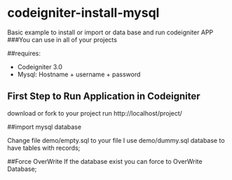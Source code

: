 # codeigniter-install-mysql


Basic example to install or import or data base and run codeigniter APP
###You can use in all of your projects

##requires:
- Codeigniter 3.0
- Mysql: Hostname + username + password

## First Step to Run Application in Codeigniter
download or fork to your project
run
http://localhost/project/



##import mysql database

Change file demo/empty.sql to your file
I use demo/dummy.sql database to have tables with records;

##Force OverWrite
If the database exist you can force to OverWrite Database;

